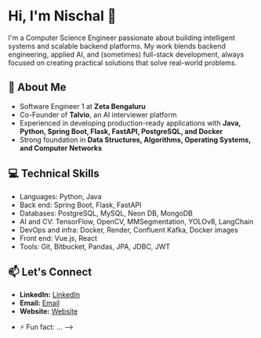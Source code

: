 # Hi, I'm Nischal 👋

I'm a Computer Science Engineer passionate about building intelligent systems and scalable backend platforms. My work blends backend engineering, applied AI, and (sometimes) full-stack development, always focused on creating practical solutions that solve real-world problems.

## 🚀 About Me
- Software Engineer 1 at **Zeta Bengaluru**
- Co-Founder of **Talvio**, an AI interviewer platform
- Experienced in developing production-ready applications with **Java, Python, Spring Boot, Flask, FastAPI, PostgreSQL, and Docker**
- Strong foundation in **Data Structures, Algorithms, Operating Systems, and Computer Networks**

## 💻 Technical Skills
- Languages: Python, Java
- Back end: Spring Boot, Flask, FastAPI
- Databases: PostgreSQL, MySQL, Neon DB, MongoDB
- AI and CV: TensorFlow, OpenCV, MMSegmentation, YOLOv8, LangChain
- DevOps and infra: Docker, Render, Confluent Kafka, Docker images
- Front end: Vue.js, React
- Tools: Git, Bitbucket, Pandas, JPA, JDBC, JWT

## 📫 Let's Connect
- **LinkedIn:** [LinkedIn](https://www.linkedin.com/in/nischalkashyap)
- **Email:** [Email](mailto:nischalkashyap56@gmail.com) 
- **Website:** [Website](https://github.com/nischalkashyap)

<!--
**nischalkashyap56/nischalkashyap56** is a ✨ _special_ ✨ repository because its `README.md` (this file) appears on your GitHub profile.
-->
- ⚡ Fun fact: ...
-->
